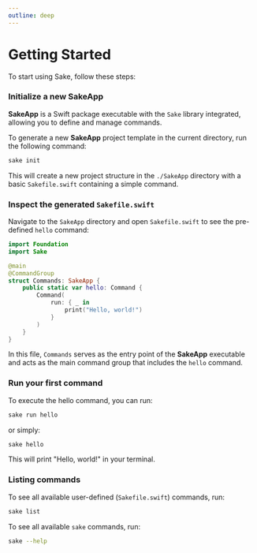```yaml
---
outline: deep
---
```


# Getting Started

To start using Sake, follow these steps:

### Initialize a new SakeApp

**SakeApp** is a Swift package executable with the `Sake` library integrated, allowing you to define and manage commands.

To generate a new **SakeApp** project template in the current directory, run the following command:

```bash
sake init
```

This will create a new project structure in the `./SakeApp` directory with a basic `Sakefile.swift` containing a simple command.

### Inspect the generated `Sakefile.swift`

Navigate to the `SakeApp` directory and open `Sakefile.swift` to see the pre-defined `hello` command:

```swift
import Foundation
import Sake

@main
@CommandGroup
struct Commands: SakeApp {
    public static var hello: Command {
        Command(
            run: { _ in
                print("Hello, world!")
            }
        )
    }
}
```

In this file, `Commands` serves as the entry point of the **SakeApp** executable and acts as the main command group that includes the `hello` command.

### Run your first command

To execute the hello command, you can run:

```bash
sake run hello
```

or simply:

```bash
sake hello
```

This will print "Hello, world!" in your terminal.

### Listing commands

To see all available user-defined (`Sakefile.swift`) commands, run:

```bash
sake list
```

To see all available `sake` commands, run:

```bash
sake --help
```
